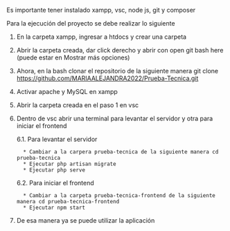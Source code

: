 Es importante tener instalado xampp, vsc, node js, git y composer

Para la ejecución del proyecto se debe realizar lo siguiente

1. En la carpeta xampp, ingresar a htdocs y crear una carpeta
2. Abrir la carpeta creada, dar click derecho y abrir con open git bash here (puede estar en Mostrar más opciones)
3. Ahora, en la bash clonar el repositorio de la siguiente manera git clone https://github.com/MARIAALEJANDRA2022/Prueba-Tecnica.git
4. Activar apache y MySQL en xampp
5. Abrir la carpeta creada en el paso 1 en vsc
6. Dentro de vsc abrir una terminal para levantar el servidor y otra para iniciar el frontend
   
   6.1. Para levantar el servidor
   
         * Cambiar a la carpera prueba-tecnica de la siguiente manera cd prueba-tecnica
         * Ejecutar php artisan migrate
         * Ejecutar php serve
   6.2. Para iniciar el frontend
   
         * Cambiar a la carpeta prueba-tecnica-frontend de la siguiente manera cd prueba-tecnica-frontend
         * Ejecutar npm start
7. De esa manera ya se puede utilizar la aplicación
